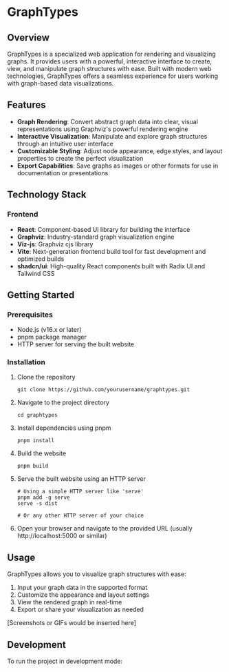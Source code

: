 # GraphTypes

## Overview
GraphTypes is a specialized web application for rendering and visualizing graphs. It provides users with a powerful, interactive interface to create, view, and manipulate graph structures with ease. Built with modern web technologies, GraphTypes offers a seamless experience for users working with graph-based data visualizations.

## Features
- **Graph Rendering**: Convert abstract graph data into clear, visual representations using Graphviz's powerful rendering engine
- **Interactive Visualization**: Manipulate and explore graph structures through an intuitive user interface
- **Customizable Styling**: Adjust node appearance, edge styles, and layout properties to create the perfect visualization
- **Export Capabilities**: Save graphs as images or other formats for use in documentation or presentations

## Technology Stack

### Frontend
- **React**: Component-based UI library for building the interface
- **Graphviz**: Industry-standard graph visualization engine
- **Viz-js**: Graphviz cjs library
- **Vite**: Next-generation frontend build tool for fast development and optimized builds
- **shadcn/ui**: High-quality React components built with Radix UI and Tailwind CSS

## Getting Started

### Prerequisites
- Node.js (v16.x or later)
- pnpm package manager
- HTTP server for serving the built website

### Installation
1. Clone the repository
   ```
   git clone https://github.com/yourusername/graphtypes.git
   ```

2. Navigate to the project directory
   ```
   cd graphtypes
   ```

3. Install dependencies using pnpm
   ```
   pnpm install
   ```

4. Build the website
   ```
   pnpm build
   ```

5. Serve the built website using an HTTP server
   ```
   # Using a simple HTTP server like 'serve'
   pnpm add -g serve
   serve -s dist

   # Or any other HTTP server of your choice
   ```

6. Open your browser and navigate to the provided URL (usually http://localhost:5000 or similar)

## Usage
GraphTypes allows you to visualize graph structures with ease:

1. Input your graph data in the supported format
2. Customize the appearance and layout settings
3. View the rendered graph in real-time
4. Export or share your visualization as needed

[Screenshots or GIFs would be inserted here]

## Development
To run the project in development mode:
